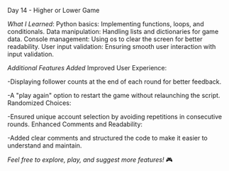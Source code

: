 Day 14 - Higher or Lower Game 

*What I Learned*:
Python basics: Implementing functions, loops, and conditionals.
Data manipulation: Handling lists and dictionaries for game data.
Console management: Using os to clear the screen for better readability.
User input validation: Ensuring smooth user interaction with input validation.

*Additional Features Added*
Improved User Experience:

-Displaying follower counts at the end of each round for better feedback.

-A "play again" option to restart the game without relaunching the script.
Randomized Choices:

-Ensured unique account selection by avoiding repetitions in consecutive rounds.
Enhanced Comments and Readability:

-Added clear comments and structured the code to make it easier to understand and maintain.

*Feel free to explore, play, and suggest more features!* 🎮
